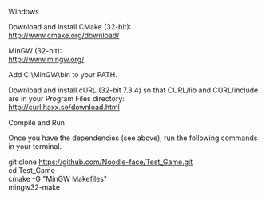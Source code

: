 Windows

Download and install CMake (32-bit):<br>
	http://www.cmake.org/download/

MinGW (32-bit):<br>
	http://www.mingw.org/

Add C:\MinGW\bin to your PATH.

Download and install cURL (32-bit 7.3.4) so that CURL/lib and CURL/include are in your Program Files directory:<br>
	http://curl.haxx.se/download.html

Compile and Run

Once you have the dependencies (see above), run the following commands in your terminal.<br>

git clone https://github.com/Noodle-face/Test_Game.git <br>
cd Test_Game <br>
cmake -G "MinGW Makefiles" <br>
mingw32-make
